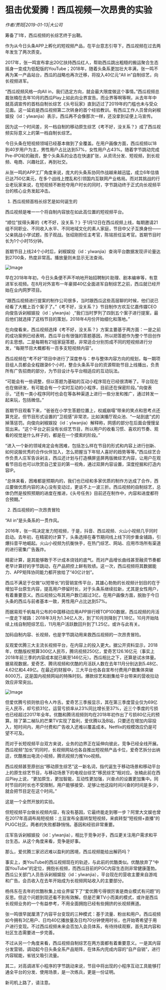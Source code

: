 # 狙击优爱腾！西瓜视频一次昂贵的实验

*作者/贾阳|2019-01-13|大公司*

筹备了1年，西瓜视频的长综艺终于出鞘。

作为从今日头条APP上孵化的短视频产品，在平台意志引导下，西瓜视频在过去两年发生了两次质变。

2017年，张一鸣宣布拿出20亿扶持西瓜红人，帮助西瓜跳出粗糙的搬运聚合生态摇身一变成为低配版的YouTube；2018年，随着头条系更加壮大丰满，张一鸣不再为某一产品站台，西瓜的战略也再次迁移，将投入40亿元“All in”自制综艺，向长视频进军。

“西瓜视频风格一向All in，我们选定方向，就会最大限度做这个事情。”西瓜视频总裁张楠在去年10月的西瓜Play上如此向业界宣告。而业界等啊等啊，从去年年中就高调宣传的首档自制长综艺《头号玩家》直到迈过了2019年的门槛也未与受众见面。这一延宕是西瓜视频第二次转身的首个经验教训。有西瓜工作人员曾向剁椒娱投（id：ylwanjia）表示，西瓜再不会像那次一样，还没拿到证便上马宣传。

因为这一个时间差，另一档自制的移动原生综艺《考不好，没关系？》成了西瓜视频实际意义上的第一档自制长综艺。

今日头条在短视频领域已经基本做到了全覆盖。在用户画像方面，西瓜视频以18到40岁用户为主，男性用户占比达到57%，女性用户占43%。随着字节跳动完成Pre-IPO轮的融资，整个头条系的业态在快速扩张，从资讯分发、短视频，到长视频、电商、兴趣社区，再到社交。

从张一鸣的APP工厂角度来说，庞大的头条系协同作战越来越迅猛，成立6年估值已达750亿美元，在多个战线上搅乱和引领国内互联网产业格局。而对其挑战的行业老玩家来说，在短视频不断抢夺用户时长的同时，字节跳动终于正式向长视频平台的核心业务发起冲击。

1. 西瓜视频首档长综艺是如何诞生的

西瓜视频是唯一一个将自制内容放在如此高位置的短视频平台。

“顺位”拔得头筹的《考不好，没关系？》于1月12日在西瓜视频上线，每期邀请21组不同职业、不同收入水平、不同地域文化的素人家庭，节目中父子互换身份——父亲挑战小学试题，孩子观战。张绍刚担任主考官，陈铭担任监考官。首期节目时长为1个小时15分钟。

首期节目上线24个小时后，剁椒娱投（id：ylwanjia）查询平台数据发现评论量达到2700条，热度非常高。播放量则未显示无法查询。

![Image](https://mmbiz.qpic.cn/mmbiz_jpg/89KlkjcF9iansO7MnaiaHBAOnmItFxtBD7O31ZiaCQrSAohftB979WVuiaLiaBSPFVaRfPt3p5KXib4COyoQGTXDIOGA/640?wx_fmt=jpeg&tp=webp&wxfrom=5&wx_lazy=1&wx_co=1)

早在2018年年初，今日头条便不声不响地开始招聘制片助理、剧本编审等，有意进军长视频。在8月对外宣布一年豪掷40亿全面进军自制综艺之前，西瓜就已经开始在业内网罗项目。

“跟西瓜视频进行提案的制作公司很多，当时跟西瓜这些高层聊的时候，他们说已经看了大概上百个案子了。”《考不好，没关系？》节目制作方欢互亿嘉传媒CEO向俊告诉剁椒娱投（id：ylwanjia）,“我们当时罗列了四到五个案子进行提案，最后他们就选择了这档节目的策划，2018年4月份开始细化和落地。”

在向俊看来，西瓜视频选择《考不好，没关系？》方案主要基于两方面：一是之前的成功案例已经表明，西瓜平台有很强的答题基因，所以把答题作为整个节目创作的主思想。二是每期有21组家庭答题，非常适合分别剪成不同的短视频进行分发，“每期节目大概都有一百多支短视频内容”。

西瓜视频在“考不好”项目中进行了深度参与：参与整体内容方向的规划，每一期项目组人员都会全程跟录6个小时，整合头条系平台的资源帮助节目上线播出，负责所有广告招商的部分，为节目设计与平台相适应的互动玩法。

“可能会有一些调整，但以答题为基础的互动小程序现在已经很清晰了。平台现在也在做研发，有可能会有一个实时互动的小程序，目前还在保密阶段。”向俊表示，“还有一类小程序同时也会在等各种渠道上进行一些分发和推广，通过转发一起来玩，包括微信。”

首期节目观看下来，“爸爸在小学生答题位置上，权威崩塌”带来的笑点和思考点还算充足。但节目形式设置的“卫视感”非常浓，比如演播厅观众池、“一站到底”式的掉落惩罚。向俊向剁椒娱投（id：ylwanjia）解释称，网感的部分在后面会慢慢呈现出来。“这个平台之前没有长综艺节目，所以用户的收看习惯、喜欢的节奏、观看的视觉是什么样子的，都是在一个摸索的阶段。”

“进入一个新的领域肯定会有困难，包括怎么样在节目的形式和内容上进行创新、如何说服优秀的合作伙伴加入，怎么把握当下年轻人喜好的趋势等等。”西瓜综艺合作负责人庄军告诉剁主，西瓜还计划与打造横屏竖屏两版微综艺内容，让用户在观看节目后也可以欣赏自己爱豆的第一视角，通过双屏内容设置，深度挖掘和打造内容IP。

“总体来看，困难都是预期内的，我们也已经和多家优质的制作方达成了合作，西瓜要做优质内容的决心没有变动过，更谈不上一波三折。西瓜视频的自制综艺，总体仍然是按照预期的进度在推进，《头号任务》目前还在制作中，内容和进度都符合预期。”

2. 西瓜视频的一次昂贵冒险

“All in”是头条系的一贯作风。

2016年，张一鸣决定发力短视频，于是，抖音、西瓜视频、火山小视频几乎同时启动。去年初，在精密的计算下，头条选择在春节期间线上线下同步重金铺路，引爆抖音平地崛起。火山小视频为抗衡快手，在热门综艺、网站、应用市场所有渠道的进行密集广告轰炸。

精密计算，是其能够敢于不计成本烧钱的底气。而对产品增长曲线甚至融资节奏都老早计算好的字节跳动，在产品把控上鲜有败绩。这一次，西瓜视频将其数据能力、APP矩阵协同能力都开放给了“40亿计划”。

西瓜不满足于仅做“以短带长”的营销宣传平台，其雄心勃勃的长视频计划目的在于增加平台原生内容，提高用户停留时长，对于头条系继续拉新，尤其是女性用户，有着重要意义。西瓜视频公布其用户数已超过3亿，在用户画像方面，脱胎于今日头条的西瓜与前者基本一致，男性用户占比达到57%。

而据易观千帆每月公布的中国移动应用APP排行榜TOP100数据，西瓜视频的月活一度走下坡路：2018年3月为1.34亿人次，到了10月则降到了1.18亿，10月开始陆续上线自制短综艺后，11月用户活跃数回升到了1.25亿，或许与此有关。

加码自制内容、长视频，也是字节跳动用来救西瓜视频的一次昂贵冒险。

反观爱优腾三大主流长视频平台，在内容上的投入更大。据公开资料显示，2018年，优酷版权预算300亿人民币，腾讯视频250亿，爱奇艺126.16亿元（事实上2018年前三季的内容成本就已飙至146亿元）。西瓜相比之下，还算是试水体量。据易观数据，爱奇艺、腾讯视频和优酷的月活跃人数在去年11月分别达到5.48亿、4.62亿和4.49亿。在最近的财报中，三大平台也各自宣布付费用户数集体突破8000万。这是国内视频网站的特殊时刻。爆款综艺和剧集给平台带来的营收拉动效应非常突出。

![Image](https://mmbiz.qpic.cn/mmbiz_png/89KlkjcF9iansO7MnaiaHBAOnmItFxtBD7y7mcNqyib5tCtHbvBRZAwdIU12duaADSBMyDe7GmDiaLxWSWibd7QPL7Q/640?wx_fmt=png&tp=webp&wxfrom=5&wx_lazy=1&wx_co=1)

但爱优腾亏损则依旧令人咋舌。爱奇艺三季报显示，其在第三季度营业仅为69亿元人民币，却亏损31亿，运营亏损率从23%同比增长至37%，近三个季度的亏损也已经超过2017年全年。优酷和腾讯视频则均在2018年初作出了亏损80亿元的预算。除了第二梯队的芒果TV实现了盈利，爱优腾以及B站，只要还在增加内容投入，短时间内，用户付费和广告收入还难以覆盖成本。Netflix的规模效应仍是可望不可及。

而对于长短视频平台双方来说，业务的边界正在延伸向彼此，竞争已经全线开展。西瓜视频“加长”的同时，长视频网站也各自推出短视频产品卡位，爱奇艺拆分出纳逗，优酷推出电流小视频，腾讯视频力推Yoo视频。

西瓜视频甚至原创出“移动原生综艺”这一新名词，指代诞生于移动场景和移动平台上的原生综艺节目，与移动场景下的电视台综艺“移民综艺”相对应。张楠此前在西瓜Play上说，“更加原生，更加智能，互动性更加强，兴奋点的设置更加集中。同时节目的时长也不受限制，用户能够接受、足够让他这段时间兴奋的时间是多少，就会把节目定在这个时间。”

这是一个全然开放的实验。

但短视频平台做长视频内容，有没有基因，它最终能走到哪一步？阿里大文娱也曾在2017年高调布局短视频：土豆宣布全面转型短视频，来疯转型“短视频+直播”的PUGC社区。两者的失败都静悄悄。基因和经验非常重要。

庄军告诉剁椒娱投（id：ylwanjia），相比于竞争对手，西瓜更关注用户需求和平台生态。从这个角度来看，竞争是好事。

那么，爱优腾三家迟迟难以盈利的困境，西瓜视频能给出解药吗？

事实上，类YouTube的西瓜视频现在的轨迹，与此前的优酷类似。优酷放弃了“中国YouTube”的定位，拥抱长视频，而西瓜目前的PGC内容生态则非常健康蓬勃。西瓜公关部门人员告诉剁椒娱投（id：ylwanjia），平台现在的营收主要来自游戏和广告。会员收入在去年开始成为长视频网站收入的主要部分。

杨伟东在去年的优酷秋集上给业界留下了“爱优腾亏得很厉害是商业模式有问题”的反思。但这个问题到现还看不到有效解。但是芒果TV小而美的模式，或许是西瓜长视频业务的一个有益参考，不用全面拥抱已经有些拥挤的长视频赛道。

张一鸣很早就厘清了内容平台变现的三种模式：基于流量、粉丝和用户。西瓜视频如今拥有3亿用户、日均40亿播放量及日均70分钟使用时长，也开始寄希望于用户进行变现。不过西瓜视频未来会否加入会员体系，有待持续观察，首先其内容和社区生态需要进一步完善。

不过从另一个角度来看，西瓜视频自制综艺在两方面都有着重要意义。一是其内容分发营销，调动起今日头条全系产品矩阵，在体系内完成内容的“自产自销”，进行内容赋能，省钱又吸引流量。

其二，对高调进军小程序的字节跳动来说，节目中将出现的小程序互动工具能够打通全平台的分发、使用场景，是一次练兵，更是一份证明。

新司机上路了，请注意。

